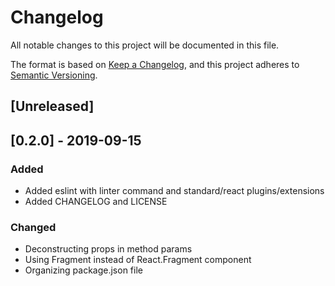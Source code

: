 # Changelog
All notable changes to this project will be documented in this file.

The format is based on [Keep a Changelog](https://keepachangelog.com/en/1.0.0/),
and this project adheres to [Semantic Versioning](https://semver.org/spec/v2.0.0.html).

## [Unreleased]

## [0.2.0] - 2019-09-15
### Added
- Added eslint with linter command and standard/react plugins/extensions
- Added CHANGELOG and LICENSE

### Changed
- Deconstructing props in method params
- Using Fragment instead of React.Fragment component
- Organizing package.json file

